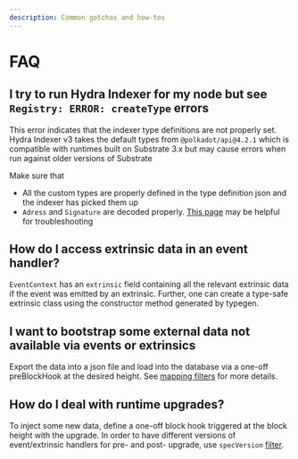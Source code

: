 ```yaml
---
description: Common gotchas and how-tos
---
```


# FAQ

## I try to run Hydra Indexer for my node but see `Registry: ERROR: createType`  errors

This error indicates that the indexer type definitions are not properly set. Hydra Indexer v3 takes the default types from `@polkadot/api@4.2.1` which is compatible with runtimes built on Substrate 3.x but may cause errors when run against older versions of Substrate

Make sure that 

* All the custom types are properly defined in the type definition json and the indexer has picked them up
* `Adress` and `Signature` are decoded properly. [This page](https://polkadot.js.org/docs/api/FAQ/#i-cannot-send-transactions-sending-yields-decoding-failures) may be helpful for troubleshooting

## How do I access extrinsic data in an event handler?

`EventContext` has an `extrinsic` field containing all the relevant extrinsic data if the event was emitted by an extrinsic. Further, one can create a type-safe extrinsic class using the constructor method generated by typegen.

## I want to bootstrap some external data not available via events or extrinsics

Export the data into a json file and load into the database via a one-off preBlockHook at the desired height. See [mapping filters](docs/mappings/mapping-filters.md) for more details.

## How do I deal with runtime upgrades?

To inject some new data, define a one-off block hook triggered at the block height with the upgrade. In order to have different versions of event/extrinsic handlers for pre- and post- upgrade, use `specVersion` [filter](docs/mappings/mapping-filters.md#mapping-filter).



